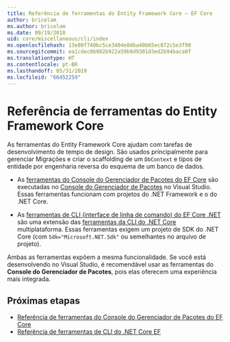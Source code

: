 ```yaml
---
title: Referência de ferramentas do Entity Framework Core – EF Core
author: bricelam
ms.author: bricelam
ms.date: 09/19/2018
uid: core/miscellaneous/cli/index
ms.openlocfilehash: 13e80f740bc5ce3404e8dba40b65ec872c5e3f90
ms.sourcegitcommit: ea1cdec0b982b922a59b9d9301d3ed2b94baca0f
ms.translationtype: HT
ms.contentlocale: pt-BR
ms.lasthandoff: 05/31/2019
ms.locfileid: "66452259"
---
```

# <a name="entity-framework-core-tools-reference"></a>Referência de ferramentas do Entity Framework Core

As ferramentas do Entity Framework Core ajudam com tarefas de desenvolvimento de tempo de design. São usados principalmente para gerenciar Migrações e criar o scaffolding de um `DbContext` e tipos de entidade por engenharia reversa do esquema de um banco de dados.

* As [ferramentas do Console do Gerenciador de Pacotes do EF Core](powershell.md) são executadas no [Console do Gerenciador de Pacotes](https://docs.microsoft.com/nuget/tools/package-manager-console) no Visual Studio. Essas ferramentas funcionam com projetos do .NET Framework e o do .NET Core.

* As [ferramentas de CLI (interface de linha de comando) do EF Core .NET](dotnet.md) são uma extensão das [ferramentas da CLI do .NET Core](https://docs.microsoft.com/dotnet/core/tools/) multiplataforma. Essas ferramentas exigem um projeto de SDK do .NET Core (com `Sdk="Microsoft.NET.Sdk"` ou semelhantes no arquivo de projeto).

Ambas as ferramentas expõem a mesma funcionalidade. Se você está desenvolvendo no Visual Studio, é recomendável usar as ferramentas do **Console do Gerenciador de Pacotes**, pois elas oferecem uma experiência mais integrada.

## <a name="next-steps"></a>Próximas etapas

* [Referência de ferramentas do Console do Gerenciador de Pacotes do EF Core](powershell.md)
* [Referência de ferramentas de CLI do .NET Core EF](dotnet.md)
